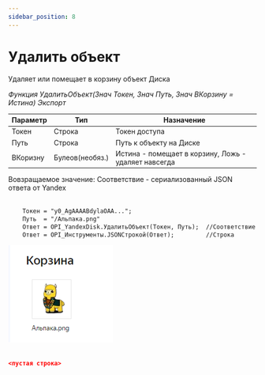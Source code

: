 ```yaml
---
sidebar_position: 8
---
```


# Удалить объект
Удаляет или помещает в корзину объект Диска

*Функция УдалитьОбъект(Знач Токен, Знач Путь, Знач ВКорзину = Истина) Экспорт*

  | Параметр | Тип | Назначение |
  |-|-|-|
  | Токен | Строка | Токен доступа |
  | Путь | Строка | Путь к объекту на Диске |
  | ВКоризну | Булеов(необяз.) | Истина - помещает в корзину, Ложь - удаляет навсегда|
  
  Вовзращаемое значение: Соответствие - сериализованный JSON ответа от Yandex

```bsl title="Пример кода"
			
    Токен = "y0_AgAAAABdylaOAA...";   
    Путь  = "/Альпака.png"
    Ответ = OPI_YandexDisk.УдалитьОбъект(Токен, Путь);  //Соответствие
    Ответ = OPI_Инструменты.JSONСтрокой(Ответ);         //Строка

```

![Результат](img/6.png)


```json title="Результат"

<пустая строка>

```
